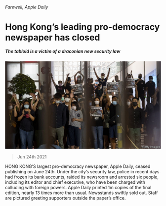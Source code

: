 ###### Farewell, Apple Daily

# Hong Kong’s leading pro-democracy newspaper has closed 

##### The tabloid is a victim of a draconian new security law 

![image](images/20210626_CNP002_0.jpg) 

> Jun 24th 2021 

HONG KONG’S largest pro-democracy newspaper, Apple Daily, ceased publishing on June 24th. Under the city’s security law, police in recent days had frozen its bank accounts, raided its newsroom and arrested six people, including its editor and chief executive, who have been charged with colluding with foreign powers. Apple Daily printed 1m copies of the final edition, nearly 13 times more than usual. Newsstands swiftly sold out. Staff are pictured greeting supporters outside the paper’s office.

